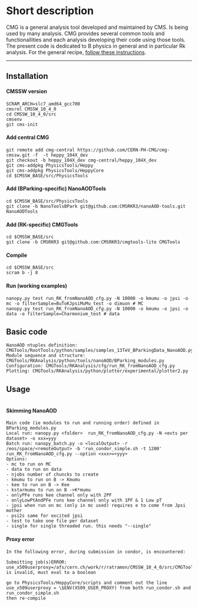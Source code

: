 # Short description 

CMG is a general analysis tool developed and maintained by CMS. Is being used by many analysis. CMG provides several common tools and functionallities and each analysis developing their code using those tools. The present code is dedicated to B physics in general and in particular Rk analysis.
For the general recipe, [follow these instructions](https://twiki.cern.ch/twiki/bin/view/CMS/CMGToolsReleasesExperimental).

--------------

## Installation 

#### CMSSW version

```
SCRAM_ARCH=slc7_amd64_gcc700
cmsrel CMSSW_10_4_0
cd CMSSW_10_4_0/src
cmsenv
git cms-init
```

#### Add central CMG

```
git remote add cmg-central https://github.com/CERN-PH-CMG/cmg-cmssw.git -f  -t heppy_104X_dev
git checkout -b heppy_104X_dev cmg-central/heppy_104X_dev
git cms-addpkg PhysicsTools/Heppy
git cms-addpkg PhysicsTools/HeppyCore
cd $CMSSW_BASE/src/PhysicsTools
```

#### Add (BParking-specific) NanoAODTools 

```
cd $CMSSW_BASE/src/PhysicsTools
git clone -b NanoToolsBPark git@github.com:CMSRKR3/nanoAOD-tools.git NanoAODTools
```

#### Add (RK-specific) CMGTools

```
cd $CMSSW_BASE/src
git clone -b CMSRKR3 git@github.com:CMSRKR3/cmgtools-lite CMGTools
```

#### Compile

```
cd $CMSSW_BASE/src
scram b -j 8
```

#### Run (working examples)

```
nanopy.py test run_RK_fromNanoAOD_cfg.py -N 10000 -o kmumu -o jpsi -o mc -o filterSample=BuToKJpsiMuMu_test -o dimuon # MC
nanopy.py test run_RK_fromNanoAOD_cfg.py -N 10000 -o kmumu -o jpsi -o data -o filterSample=Charmonium_test # data
```

## Basic code

```
NanoAOD ntuples definition: CMGTools/RootTools/python/samples/samples_13TeV_BParkingData_NanoAOD.py
Module sequence and structure: CMGTools/RKAnalysis/python/tools/nanoAOD/BParking_modules.py
Configuration: CMGTools/RKAnalysis/cfg/run_RK_fromNanoAOD_cfg.py
Plotting: CMGTools/RKAnalysis/python/plotter/experimental/plotter2.py
```

## Usage

```
```

#### Skimming NanoAOD

```
Main code (ie modules to run and running order) defined in BParking_modules.py
Local run: nanopy.py <folder>  run_RK_fromNanoAOD_cfg.py -N <evts per dataset> -o xxx=yyy
Batch run: nanopy_batch.py -o <localOutput> -r /eos/space/<remoteOutput> -b 'run_condor_simple.sh -t 1200' run_RK_fromNanoAOD_cfg.py --option <xxx>=<yyy>
Options:
- mc to run on MC
- data to run on data
- njobs number of chuncks to create
- kmumu to run on B -> Kmumu
- kee to run on B -> Kee
- kstarmumu to run on B ->K*mumu
- onlyPFe runs kee channel only with 2PF
- onlyLowPtAndPFe runs kee channel only with 1PF & 1 Low pT
- jpsi when run on mc (only in mc used) requires e to come from Jpsi mother
- psi2s same for excited jpsi
- test to take one file per dataset
- single for single threaded run. this needs "--single"
```

#### Proxy error

```
In the following error, during submission in condor, is encountered:

Submitting job(s)ERROR: use_x509userproxy=/afs/cern.ch/work/r/ratramon/CMSSW_10_4_0/src/CMGTools/RKAnalysis/cfg/X509_USER_PROXY is invalid, must eval to a boolean

go to PhysicsTools/HeppyCore/scripts and comment out the line use_x509userproxy = \$ENV(X509_USER_PROXY) from both run_condor.sh and run_condor_simple.sh
then re-compile
```
